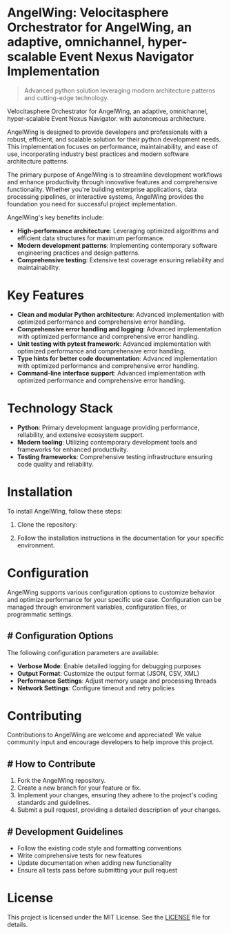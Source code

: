 <!-- fallback_AngelWing_20250805193926_14722 -->

# AngelWing: Velocitasphere Orchestrator for AngelWing, an adaptive, omnichannel, hyper-scalable Event Nexus Navigator Implementation
> Advanced python solution leveraging modern architecture patterns and cutting-edge technology.

Velocitasphere Orchestrator for AngelWing, an adaptive, omnichannel, hyper-scalable Event Nexus Navigator. with autonomous architecture.

AngelWing is designed to provide developers and professionals with a robust, efficient, and scalable solution for their python development needs. This implementation focuses on performance, maintainability, and ease of use, incorporating industry best practices and modern software architecture patterns.

The primary purpose of AngelWing is to streamline development workflows and enhance productivity through innovative features and comprehensive functionality. Whether you're building enterprise applications, data processing pipelines, or interactive systems, AngelWing provides the foundation you need for successful project implementation.

AngelWing's key benefits include:

* **High-performance architecture**: Leveraging optimized algorithms and efficient data structures for maximum performance.
* **Modern development patterns**: Implementing contemporary software engineering practices and design patterns.
* **Comprehensive testing**: Extensive test coverage ensuring reliability and maintainability.

# Key Features

* **Clean and modular Python architecture**: Advanced implementation with optimized performance and comprehensive error handling.
* **Comprehensive error handling and logging**: Advanced implementation with optimized performance and comprehensive error handling.
* **Unit testing with pytest framework**: Advanced implementation with optimized performance and comprehensive error handling.
* **Type hints for better code documentation**: Advanced implementation with optimized performance and comprehensive error handling.
* **Command-line interface support**: Advanced implementation with optimized performance and comprehensive error handling.

# Technology Stack

* **Python**: Primary development language providing performance, reliability, and extensive ecosystem support.
* **Modern tooling**: Utilizing contemporary development tools and frameworks for enhanced productivity.
* **Testing frameworks**: Comprehensive testing infrastructure ensuring code quality and reliability.

# Installation

To install AngelWing, follow these steps:

1. Clone the repository:


2. Follow the installation instructions in the documentation for your specific environment.

# Configuration

AngelWing supports various configuration options to customize behavior and optimize performance for your specific use case. Configuration can be managed through environment variables, configuration files, or programmatic settings.

## # Configuration Options

The following configuration parameters are available:

* **Verbose Mode**: Enable detailed logging for debugging purposes
* **Output Format**: Customize the output format (JSON, CSV, XML)
* **Performance Settings**: Adjust memory usage and processing threads
* **Network Settings**: Configure timeout and retry policies

# Contributing

Contributions to AngelWing are welcome and appreciated! We value community input and encourage developers to help improve this project.

## # How to Contribute

1. Fork the AngelWing repository.
2. Create a new branch for your feature or fix.
3. Implement your changes, ensuring they adhere to the project's coding standards and guidelines.
4. Submit a pull request, providing a detailed description of your changes.

## # Development Guidelines

* Follow the existing code style and formatting conventions
* Write comprehensive tests for new features
* Update documentation when adding new functionality
* Ensure all tests pass before submitting your pull request

# License

This project is licensed under the MIT License. See the [LICENSE](https://github.com/QOZU/AngelWing/blob/main/LICENSE) file for details.
